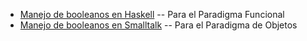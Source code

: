 -   [Manejo de booleanos en Haskell](manejo-de-booleanos-en-haskell.html) -- Para el Paradigma Funcional
-   [Manejo de booleanos en Smalltalk](manejo-de-booleanos-en-smalltalk.html) -- Para el Paradigma de Objetos

